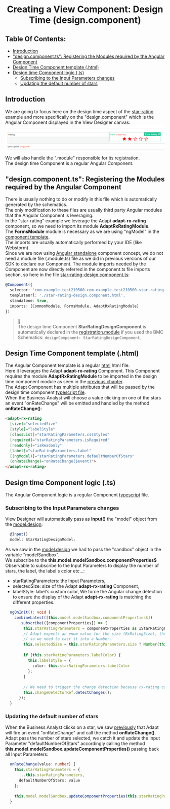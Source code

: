 <h1 style="text-align:center">Creating a View Component: Design Time (design.component)</h1>

## Table Of Contents:
* [Introduction](#introduction)
* ["design.component.ts": Registering the Modules required by the Angular Component](#component-module-import)
* [Design Time Component template (.html)](#component-template)
* [Design time Component logic (.ts)](#component-logic)
  * [Subscribing to the Input Parameters changes](#component-logic-subscription)
  * [Updating the default number of stars](#component-logic-update)

  
<a name="introduction"></a>
## Introduction
We are going to focus here on the design time aspect of the [star-rating](../../_details/JAVASCRIPT_VIEW_COMPONENTS.MD#star-rating) example and more specifically on the "design.component" which is the Angular Component displayed in the View Designer canvas:
![Design Time Component screenshot](../../_details/pictures/view-component-design-time-component.png)

We will also handle the ".module" responsible for its registration.  
The design time Component is a regular Angular Component. 


<a name="component-module-import"></a>
## "design.component.ts": Registering the Modules required by the Angular Component
There is usually nothing to do or modify in this file which is automatically generated by the schematics.  
The only modification to these files are usually third party Angular modules that the Angular Component is leveraging.  
In the "star-rating" example we leverage the Adapt **adapt-rx-rating** component, so we need to import its module **AdaptRxRatingModule**.  
The **FormsModule** module is necessary as we are using "ngModel" in the [component template](#component-template).  
The imports are usually automatically performed by your IDE (like Webstorm).  
Since we are now using [Angular standalone](https://angular.io/guide/standalone-components) component concept, we do not need a module file (.module.ts) file as we did in previous versions of our SDK to declare our Component. The module imports needed by the Component are now directly referred in the component.ts file imports section, so here in the file [star-rating-design.component.ts](../../bundle/src/main/webapp/libs/com-example-test210500/src/lib/view-components/star-rating/design/star-rating-design.component.ts):
```typescript
@Component({
  selector: 'com-example-test210500-com-example-test210500-star-rating-design',
  templateUrl: './star-rating-design.component.html',
  standalone: true,
  imports: [CommonModule, FormsModule, AdaptRxRatingModule]
})
```

> :memo:  
> The design time Component **StarRatingDesignComponent** is automatically declared in the [registration.module](./REGISTRATION.MD) if you used the BMC Schematics:
> `designComponent: StarRatingDesignComponent,`


<a name="component-template"></a>
## Design Time Component template (.html)
The Angular Component template is a regular [html](../../bundle/src/main/webapp/libs/com-example-test210500/src/lib/view-components/star-rating/design/star-rating-design.component.html) html file.  
Here it leverages the Adapt **adapt-rx-rating** Component. This Component requires the module **AdaptRxRatingModule** to be imported in the design time component module as seen in the [previous chapter](#module).  
The Adapt Component has multiple attributes that will be passed by the design time component [typescript file](../../bundle/src/main/webapp/libs/com-example-test210500/src/lib/view-components/star-rating/design/star-rating-design.component.ts).  
When the Business Analyst will choose a value clicking on one of the stars an event "onRateChange" will be emitted and handled by the method **onRateChange()**: 
```html
<adapt-rx-rating
  [size]="selectedSize"
  [style]="labelStyle"
  [classList]="starRatingParameters.cssStyles"
  [required]="starRatingParameters.isRequired"
  [readonly]="isReadonly"
  [label]="starRatingParameters.label"
  [(ngModel)]="starRatingParameters.defaultNumberOfStars"
  (onRateChange)="onRateChange($event)">
</adapt-rx-rating>
```


<a name="component-logic"></a>
## Design time Component logic (.ts)
The Angular Component logic is a regular Component [typescript](../../bundle/src/main/webapp/libs/com-example-test210500/src/lib/view-components/star-rating/design/star-rating-design.component.ts) file.  

<a name="component-logic-subscription"></a>
### Subscribing to the Input Parameters changes
View Designer will automatically pass as **Input()** the "model" object from the [model.design](./DESIGN_TIME_MODEL.MD#design-model):
```typescript
  @Input()
  model: StarRatingDesignModel;
```

As we saw in the [model.design](./DESIGN_TIME_MODEL.MD#design-model-component-preparation) we had to pass the "sandbox" object in the variable "modelSandbox".  
We subscribe to the **this.model.modelSandbox.componentProperties$** Observable to subscribe to the Input Parameters to display the number of stars, the label, the label's color etc...:
* starRatingParameters: the Input Parameters,
* selectedSize: size of the Adapt **adapt-rx-rating** Component,
* labelStyle: label's custom color,
We force the Angular change detection to ensure the display of the Adapt **adapt-rx-rating** is matching the different properties.
```typescript
  ngOnInit(): void {
    combineLatest([this.model.modelSandbox.componentProperties$])
      .subscribe(([componentProperties]) => {
        this.starRatingParameters = componentProperties as IStarRatingParameters;
        // Adapt expects an enum value for the size (RxRatingSize), though the options return a String
        // so we need to cast it into a Number.
        this.selectedSize = this.starRatingParameters.size ? Number(this.starRatingParameters.size) : this.selectedSize;

        if (this.starRatingParameters.labelColor) {
          this.labelStyle = {
            color: this.starRatingParameters.labelColor
          };
        }

        // We need to trigger the change detection because rx-rating component does not update.
        this.changeDetectorRef.detectChanges();
      });
  }
```


<a name="component-logic-update"></a>
### Updating the default number of stars
When the Business Analyst clicks on a star, we saw [previously](#component-template) that Adapt will fire an event "onRateChange" and call the method **onRateChange()**.  
Adapt pass the number of stars selected, we catch it and update the Input Parameter "defaultNumberOfStars" accordingly calling the method **this.model.modelSandbox.updateComponentProperties()** passing back all Input Parameters:
```typescript
  onRateChange(value: number) {
    this.starRatingParameters = {
      ...this.starRatingParameters,
      defaultNumberOfStars: value
    };

    this.model.modelSandbox.updateComponentProperties(this.starRatingParameters);
  }
```
